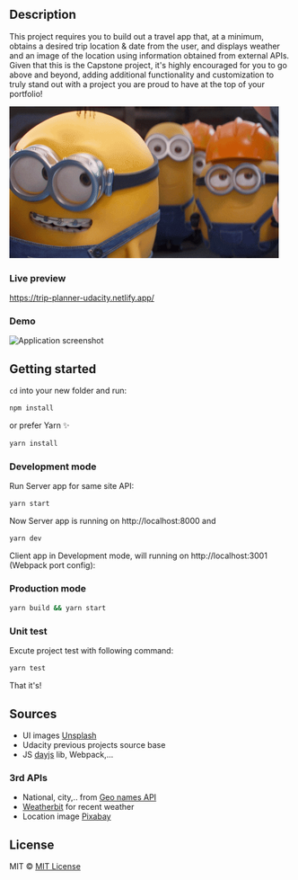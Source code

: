 ## Description

This project requires you to build out a travel app that, at a minimum, obtains a desired trip location & date from the user, and displays weather and an image of the location using information obtained from external APIs. Given that this is the Capstone project, it's highly encouraged for you to go above and beyond, adding additional functionality and customization to truly stand out with a project you are proud to have at the top of your portfolio!

<img src="./src/client/assets/img/minions.gif" alt="Minions" />

### Live preview

https://trip-planner-udacity.netlify.app/

### Demo

<img src="./src/client/assets/img/demo.png" alt="Application screenshot" />

## Getting started

`cd` into your new folder and run:

```bash
npm install
```

or prefer Yarn ✨

```bash
yarn install
```

### Development mode

Run Server app for same site API:

```bash
yarn start
```

Now Server app is running on http://localhost:8000
and

```bash
yarn dev
```

Client app in Development mode, will running on http://localhost:3001 (Webpack port config):

### Production mode

```bash
yarn build && yarn start
```

### Unit test

Excute project test with following command:

```bash
yarn test
```

That it's!

## Sources

- UI images [Unsplash](https://unsplash.com/)
- Udacity previous projects source base
- JS [dayjs](https://day.js.org/) lib, Webpack,...

### 3rd APIs

- National, city,.. from [Geo names API](http://www.geonames.org/)
- [Weatherbit](https://www.weatherbit.io/) for recent weather
- Location image [Pixabay](https://pixabay.com/api/docs/)

## License

MIT © [MIT License](LICENSE)
